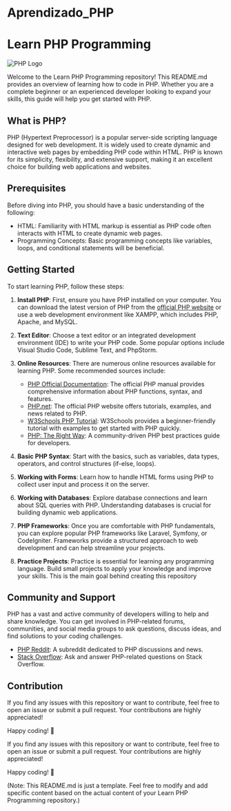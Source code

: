 # Aprendizado_PHP

# Learn PHP Programming

![PHP Logo](https://www.php.net/images/logos/php-logo.svg)

Welcome to the Learn PHP Programming repository! This README.md provides an overview of learning how to code in PHP. Whether you are a complete beginner or an experienced developer looking to expand your skills, this guide will help you get started with PHP.

## What is PHP?

PHP (Hypertext Preprocessor) is a popular server-side scripting language designed for web development. It is widely used to create dynamic and interactive web pages by embedding PHP code within HTML. PHP is known for its simplicity, flexibility, and extensive support, making it an excellent choice for building web applications and websites.

## Prerequisites

Before diving into PHP, you should have a basic understanding of the following:

- HTML: Familiarity with HTML markup is essential as PHP code often interacts with HTML to create dynamic web pages.
- Programming Concepts: Basic programming concepts like variables, loops, and conditional statements will be beneficial.

## Getting Started

To start learning PHP, follow these steps:

1. **Install PHP**: First, ensure you have PHP installed on your computer. You can download the latest version of PHP from the [official PHP website](https://www.php.net/downloads.php) or use a web development environment like XAMPP, which includes PHP, Apache, and MySQL.

2. **Text Editor**: Choose a text editor or an integrated development environment (IDE) to write your PHP code. Some popular options include Visual Studio Code, Sublime Text, and PhpStorm.

3. **Online Resources**: There are numerous online resources available for learning PHP. Some recommended sources include:
   - [PHP Official Documentation](https://www.php.net/manual/en/): The official PHP manual provides comprehensive information about PHP functions, syntax, and features.
   - [PHP.net](https://www.php.net/): The official PHP website offers tutorials, examples, and news related to PHP.
   - [W3Schools PHP Tutorial](https://www.w3schools.com/php/): W3Schools provides a beginner-friendly tutorial with examples to get started with PHP quickly.
   - [PHP: The Right Way](https://phptherightway.com/): A community-driven PHP best practices guide for developers.

4. **Basic PHP Syntax**: Start with the basics, such as variables, data types, operators, and control structures (if-else, loops).

5. **Working with Forms**: Learn how to handle HTML forms using PHP to collect user input and process it on the server.

6. **Working with Databases**: Explore database connections and learn about SQL queries with PHP. Understanding databases is crucial for building dynamic web applications.

7. **PHP Frameworks**: Once you are comfortable with PHP fundamentals, you can explore popular PHP frameworks like Laravel, Symfony, or CodeIgniter. Frameworks provide a structured approach to web development and can help streamline your projects.

8. **Practice Projects**: Practice is essential for learning any programming language. Build small projects to apply your knowledge and improve your skills. This is the main goal behind creating this repository

## Community and Support

PHP has a vast and active community of developers willing to help and share knowledge. You can get involved in PHP-related forums, communities, and social media groups to ask questions, discuss ideas, and find solutions to your coding challenges.

- [PHP Reddit](https://www.reddit.com/r/PHP/): A subreddit dedicated to PHP discussions and news.
- [Stack Overflow](https://stackoverflow.com/questions/tagged/php): Ask and answer PHP-related questions on Stack Overflow.

## Contribution
If you find any issues with this repository or want to contribute, feel free to open an issue or submit a pull request. Your contributions are highly appreciated!

Happy coding! 🚀

If you find any issues with this repository or want to contribute, feel free to open an issue or submit a pull request. Your contributions are highly appreciated!

Happy coding! 🚀

(Note: This README.md is just a template. Feel free to modify and add specific content based on the actual content of your Learn PHP Programming repository.)
